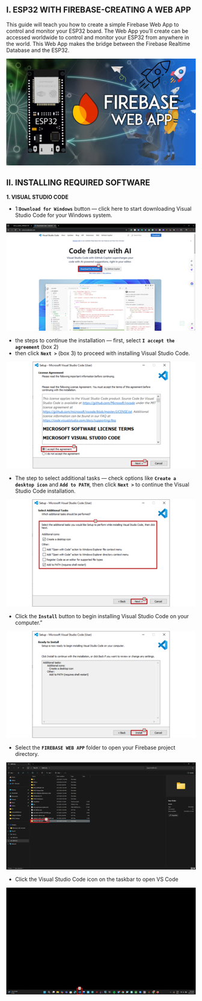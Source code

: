 ## I. ESP32 WITH FIREBASE-CREATING A WEB APP

This guide will teach you how to create a simple Firebase Web App to control and monitor your ESP32 board. The Web App you’ll create can be accessed worldwide to control and monitor your ESP32 from anywhere in the world. This Web App makes the bridge between the Firebase Realtime Database and the ESP32.

![1](images/62.png)

## II. INSTALLING REQUIRED SOFTWARE
**1. VISUAL STUDIO CODE**

* 1:**`Download for Windows`** button — click here to start downloading Visual Studio Code for your Windows system.

![1](images/1.png)

* the steps to continue the installation — first, select **`I accept the agreement`** (box 2)
* then click **`Next >`** (box 3) to proceed with installing Visual Studio Code.

![1](images/2.png)

* The step to select additional tasks — check options like **`Create a desktop icon`** and **`Add to PATH`**, then click **`Next >`** to continue the Visual Studio Code installation.

![1](images/3.png)

* Click the **`Install`** button to begin installing Visual Studio Code on your computer.”

![1](images/4.png)

* Select the **`FIREBASE WEB APP`** folder to open your Firebase project directory.

![1](images/5.png)

* Click the Visual Studio Code icon on the taskbar to open VS Code

![1](images/6.png)

